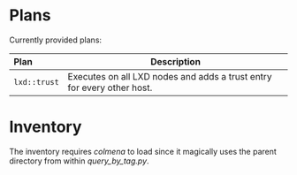 # Plans

Currently provided plans:

| Plan         | Description                                                            |
|:-------------|------------------------------------------------------------------------|
| `lxd::trust` | Executes on all LXD nodes and adds a trust entry for every other host. |

# Inventory

The inventory requires *colmena* to load since it magically uses the parent directory from within *query_by_tag.py*.
